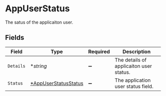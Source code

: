 # AppUserStatus

The satus of the applicaiton user.


## Fields

| Field                                                              | Type                                                               | Required                                                           | Description                                                        |
| ------------------------------------------------------------------ | ------------------------------------------------------------------ | ------------------------------------------------------------------ | ------------------------------------------------------------------ |
| `Details`                                                          | **string*                                                          | :heavy_minus_sign:                                                 | The details of applicaiton user status.                            |
| `Status`                                                           | [*AppUserStatusStatus](../../models/shared/appuserstatusstatus.md) | :heavy_minus_sign:                                                 | The application user status field.                                 |